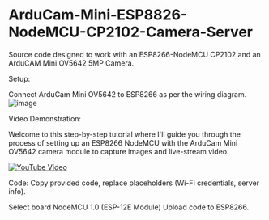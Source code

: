 # ArduCam-Mini-ESP8826-NodeMCU-CP2102-Camera-Server
Source code designed to work with an ESP8266-NodeMCU CP2102 and an ArduCAM Mini OV5642 5MP Camera.

Setup:

Connect ArduCam Mini OV5642 to ESP8266 as per the wiring diagram.
![image](https://github.com/ReX027/ArduCam-Mini-ESP8826-NodeMCU-CP2102-Camera-Server/assets/90253821/94ffb02d-46ee-43be-a0b2-40407d2ee348)

Video Demonstration: 

Welcome to this step-by-step tutorial where I'll guide you through the process of setting up an ESP8266 NodeMCU with the ArduCam Mini OV5642 camera module to capture images and live-stream video.

[![YouTube Video](https://img.youtube.com/vi/O3iWLkQ1Gm8/mqdefault.jpg)](https://www.youtube.com/watch?v=O3iWLkQ1Gm8)

Code:
Copy provided code, replace placeholders (Wi-Fi credentials, server info).

Select board NodeMCU 1.0 (ESP-12E Module)
Upload code to ESP8266.


